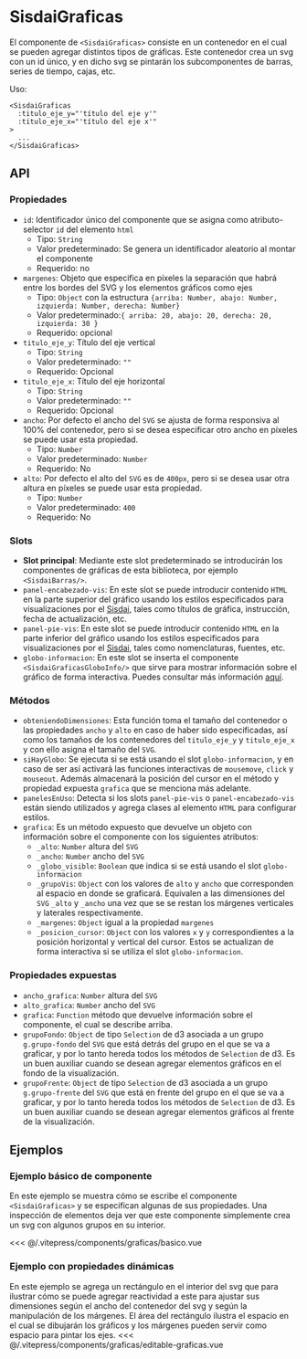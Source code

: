 <script setup>
  import Basico from "../../.vitepress/components/graficas/basico.vue";
  import Editable from "../../.vitepress/components/graficas/editable-graficas.vue";

</script>

# SisdaiGraficas

El componente de `<SisdaiGraficas>` consiste en un contenedor en el cual se pueden agregar distintos tipos de gráficas. Este contenedor crea un svg con un id único, y en dicho svg se pintarán los subcomponentes de barras, series de tiempo, cajas, etc.

Uso:

```vue
<SisdaiGraficas
  :titulo_eje_y="'título del eje y'"
  :titulo_eje_x="'título del eje x'"
>
  ...
</SisdaiGraficas>
```

## API

### Propiedades

- `id`: Identificador único del componente que se asigna como atributo-selector `id` del elemento `html`
  - Tipo: `String`
  - Valor predeterminado: Se genera un identificador aleatorio al montar el componente
  - Requerido: no
- `margenes`: Objeto que especifica en píxeles la separación que habrá entre los bordes del SVG y los elementos gráficos como ejes
  - Tipo: `Object` con la estructura `{arriba: Number, abajo: Number, izquierda: Number, derecha: Number}`
  - Valor predeterminado:`{ arriba: 20, abajo: 20, derecha: 20, izquierda: 30 }`
  - Requerido: opcional
- `titulo_eje_y`: Título del eje vertical
  - Tipo: `String`
  - Valor predeterminado: `""`
  - Requerido: Opcional
- `titulo_eje_x`: Título del eje horizontal
  - Tipo: `String`
  - Valor predeterminado: `""`
  - Requerido: Opcional
- `ancho`: Por defecto el ancho del `SVG` se ajusta de forma responsiva al 100% del contenedor, pero si se desea especificar otro ancho en píxeles se puede usar esta propiedad.
  - Tipo: `Number`
  - Valor predeterminado: `Number`
  - Requerido: No
- `alto`: Por defecto el alto del `SVG` es de `400px`, pero si se desea usar otra altura en píxeles se puede usar esta propiedad.
  - Tipo: `Number`
  - Valor predeterminado: `400`
  - Requerido: No

### Slots

- **Slot principal**: Mediante este slot predeterminado se introducirán los componentes de gráficas de esta biblioteca, por ejemplo `<SisdaiBarras/>`.
- `panel-encabezado-vis`: En este slot se puede introducir contenido `HTML` en la parte superior del gráfico usando los estilos especificados para visualizaciones por el [Sisdai](https://sisdai.conahcyt.mx/), tales como títulos de gráfica, instrucción, fecha de actualización, etc.
- `panel-pie-vis`: En este slot se puede introducir contenido `HTML` en la parte inferior del gráfico usando los estilos especificados para visualizaciones por el [Sisdai](https://sisdai.conahcyt.mx/), tales como nomenclaturas, fuentes, etc.
- `globo-informacion`: En este slot se inserta el componente `<SisdaiGraficasGloboInfo/>` que sirve para mostrar información sobre el gráfico de forma interactiva. Puedes consultar más información <a href="/documentacion/globo-informacion" >aquí</a>.

### Métodos

- `obteniendoDimensiones`: Esta función toma el tamaño del contenedor o las propiedades `ancho` y `alto` en caso de haber sido especificadas, así como los tamaños de los contenedores del `titulo_eje_y` y `titulo_eje_x` y con ello asigna el tamaño del `SVG`.
- `siHayGlobo`: Se ejecuta si se está usando el slot `globo-informacion`, y en caso de ser así activará las funciones interactivas de `mousemove`, `click` y `mouseout`. Además almacenará la posición del cursor en el método y propiedad expuesta `grafica` que se menciona más adelante.
- `panelesEnUso`: Detecta si los slots `panel-pie-vis` o `panel-encabezado-vis` están siendo utilizados y agrega clases al elemento `HTML` para configurar estilos.
- `grafica`: Es un método expuesto que devuelve un objeto con información sobre el componente con los siguientes atributos:
  - `_alto`: `Number` altura del `SVG`
  - `_ancho`: `Number` ancho del `SVG`
  - `_globo_visible`: `Boolean` que indica si se está usando el slot `globo-informacion`
  - `_grupoVis`: `Object` con los valores de `alto` y `ancho` que corresponden al espacio en donde se graficará. Equivalen a las dimensiones del `SVG` `_alto` y `_ancho` una vez que se se restan los márgenes verticales y laterales respectivamente.
  - `_margenes`: `Object` igual a la propiedad `margenes`
  - `_posicion_cursor`: `Object` con los valores `x` y `y` correspondientes a la posición horizontal y vertical del cursor. Estos se actualizan de forma interactiva si se utiliza el slot `globo-informacion`.

### Propiedades expuestas

- `ancho_grafica`: `Number` altura del `SVG`
- `alto_grafica`: `Number` ancho del `SVG`
- `grafica`: `Function` método que devuelve información sobre el componente, el cual se describe arriba.
- `grupoFondo`: `Object` de tipo `Selection` de d3 asociada a un grupo `g.grupo-fondo` del `SVG` que está detrás del grupo en el que se va a graficar, y por lo tanto hereda todos los métodos de `Selection` de d3. Es un buen auxiliar cuando se desean agregar elementos gráficos en el fondo de la visualización.
- `grupoFrente`: `Object` de tipo `Selection` de d3 asociada a un grupo `g.grupo-frente` del `SVG` que está en frente del grupo en el que se va a graficar, y por lo tanto hereda todos los métodos de `Selection` de d3. Es un buen auxiliar cuando se desean agregar elementos gráficos al frente de la visualización.

## Ejemplos

### Ejemplo básico de componente

En este ejemplo se muestra cómo se escribe el componente `<SisdaiGraficas>` y se especifican algunas de sus propiedades. Una inspección de elementos deja ver que este componente simplemente crea un svg con algunos grupos en su interior.

<Basico/>
<<< @/.vitepress/components/graficas/basico.vue

### Ejemplo con propiedades dinámicas

En este ejemplo se agrega un rectángulo en el interior del svg que para ilustrar cómo se puede agregar reactividad a este para ajustar sus dimensiones según el ancho del contenedor del svg y según la manipulación de los márgenes. El área del rectángulo ilustra el espacio en el cual se dibujarán los gráficos y los márgenes pueden servir como espacio para pintar los ejes.
<Editable/>
<<< @/.vitepress/components/graficas/editable-graficas.vue
